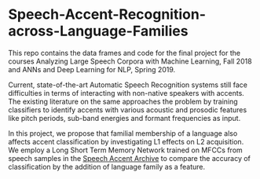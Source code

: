 # Speech-Accent-Recognition-across-Language-Families
This repo contains the data frames and code for the final project for the courses Analyzing Large Speech Corpora with Machine Learning, Fall 2018 and ANNs and Deep Learning for NLP, Spring 2019.

Current, state-of-the-art Automatic Speech Recognition systems still face difficulties in terms of interacting with non-native speakers with accents. The existing literature on the same approaches the problem by training classifiers to identify accents with various acoustic and prosodic features like pitch periods, sub-band energies and formant frequencies as input.

In this project, we propose that familial membership of a language also affects accent classification by investigating L1 effects on L2 acquisition. We employ a Long Short Term Memory Network trained on MFCCs from speech samples in the [Speech Accent Archive](http://accent.gmu.edu/) to compare the accuracy of classification by the addition of language family as a feature.
